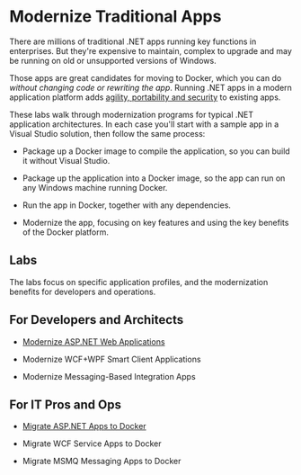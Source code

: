# Modernize Traditional Apps

There are millions of traditional .NET apps running key functions in enterprises. But they're expensive to maintain, complex to upgrade and may be running on old or unsupported versions of Windows. 

Those apps are great candidates for moving to Docker, which you can do *without changing code or rewriting the app*. Running .NET apps in a modern application platform adds [agility, portability and security](https://www.docker.com/sites/default/files/DC_SB_Microsoft.pdf) to existing apps.

These labs walk through modernization programs for typical .NET application architectures. In each case you'll start with a sample app in a Visual Studio solution, then follow the same process:

- Package up a Docker image to compile the application, so you can build it without Visual Studio.

- Package up the application into a Docker image, so the app can run on any Windows machine running Docker.

- Run the app in Docker, together with any dependencies.

- Modernize the app, focusing on key features and using the key benefits of the Docker platform.

## Labs

The labs focus on specific application profiles, and the modernization benefits for developers and operations.

## For Developers and Architects 

- [Modernize ASP.NET Web Applications](modernize-aspnet/README.md)

- Modernize WCF+WPF Smart Client Applications

- Modernize Messaging-Based Integration Apps


## For IT Pros and Ops

- [Migrate ASP.NET Apps to Docker](modernize-aspnet-ops/README.md)

- Migrate WCF Service Apps to Docker

- Migrate MSMQ Messaging Apps to Docker
